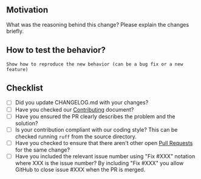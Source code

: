 ## Motivation

What was the reasoning behind this change? Please explain the changes briefly.

## How to test the behavior?
```
Show how to reproduce the new behavior (can be a bug fix or a new feature)
```

## Checklist

- [ ] Did you update CHANGELOG.md with your changes?
- [ ] Have you checked our [Contributing](https://github.com/hdmf-dev/hdmf/blob/dev/docs/CONTRIBUTING.rst) document?
- [ ] Have you ensured the PR clearly describes the problem and the solution?
- [ ] Is your contribution compliant with our coding style? This can be checked running `ruff` from the source directory.
- [ ] Have you checked to ensure that there aren't other open [Pull Requests](https://github.com/hdmf-dev/hdmf/pulls) for the same change?
- [ ] Have you included the relevant issue number using "Fix #XXX" notation where XXX is the issue number? By including "Fix #XXX" you allow GitHub to close issue #XXX when the PR is merged.
